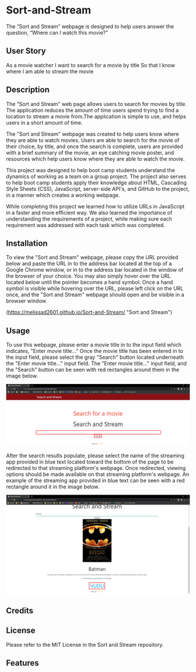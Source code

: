 # Sort-and-Stream
The “Sort and Stream” webpage is designed to help users answer the question, “Where can I watch this movie?” 

## User Story

As a movie watcher
I want to search for a movie by title
So that I know where I am able to stream the movie

## Description

The “Sort and Stream” web page allows users to search for movies by title. The application reduces the amount of time users spend trying to find a location to stream a movie from.The application is simple to use, and helps users in a short amount of time.

The "Sort and Stream" webpage was created to help users know where they are able to watch movies. Users are able to search for the movie of their choice, by title, and once the search is complete, users are provided with a brief summary of the movie, an eye catching movie poster, and resources which help users know where they are able to watch the movie.

This project was designed to help boot camp students understand the dynamics of working as a team on a group project. The project also serves to help boot camp students apply their knowledge about HTML, Cascading Style Sheets (CSS), JavaScript, server-side API's, and GitHub to the project, in a manner which creates a working webpage.

While completing this project we learned how to utilize URLs in JavaScript in a faster and more efficient way. We also learned the importance of understanding the requirements of a project, while making sure each requirement was addressed with each task which was completed.

## Installation

To view the "Sort and Stream" webpage, please copy the URL provided below and paste the URL in to the address bar located at the top of a Google Chrome window, or in to the address bar located in the window of the browser of your choice. You may also simply hover over the URL located below until the pointer becomes a hand symbol. Once a hand symbol is visible while hovering over the URL, please left click on the URL once, and the "Sort and Stream" webpage should open and be visible in a browser window.

(https://melissad2601.github.io/Sort-and-Stream/ "Sort and Stream")

## Usage

To use this webpage, please enter a movie title in to the input field which indicates, "Enter movie title..." Once the movie title has been entered in to the input field, please select the gray "Search" button located underneath the "Enter movie title..." input field. The "Enter movie title..." input field, and the "Search" button can be seen with red rectangles around them in the image below.

![alt text](/Assets/images/README-Usage-Guide-Search-Fields.PNG)

After the search results populate, please select the name of the streaming app provided in blue text located toward the bottom of the page to be redirected to that streaming platform's webpage. Once redirected, viewing options should be made available on that streaming platform's webpage. An example of the streaming app provided in blue text can be seen with a red rectangle around it in the image below.

![alt text](/Assets/images/README-Usage-Guide-Streaming-App.PNG)

## Credits


## License

Please refer to the MIT License in the Sort and Stream repository.

## Features

